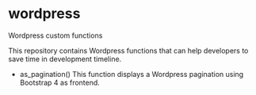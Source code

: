 # wordpress
Wordpress custom functions

This repository contains Wordpress functions that can help developers to save time in development timeline.

- as_pagination()
This function displays a Wordpress pagination using Bootstrap 4 as frontend.
